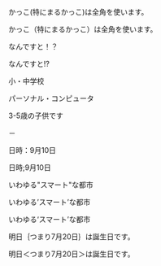 かっこ(特にまるかっこ)は全角を使います。

かっこ（特にまるかっこ）は全角を使います。

なんですと！？

なんですと!?

小・中学校

パーソナル・コンピュータ

3-5歳の子供です

－

日時：9月10日

日時;9月10日

いわゆる"スマート"な都市

いわゆる’スマート’な都市

いわゆる‘スマート’な都市

明日｛つまり7月20日｝は誕生日です。

明日＜つまり7月20日＞は誕生日です。
